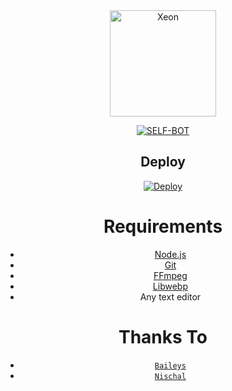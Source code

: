 <div align="center">
<img src="https://i.ibb.co/VC5Dk40/NishiV2.jpg?format=jpg&name=900x900" alt="Xeon" width="170" />

<p align="center">
<a href="##"><img title="SELF-BOT" src="https://img.shields.io/static/v1?label=Language&message=English&color=blue"></a>
</p>

## Deploy

[![Deploy](https://www.herokucdn.com/deploy/button.svg)](https://heroku.com/deploy?template=https://github.com/NischalRapiReddy/NishiBot-v3/)

# Requirements
* [Node.js](https://nodejs.org/en/)
* [Git](https://git-scm.com/downloads)
* [FFmpeg](https://github.com/BtbN/FFmpeg-Builds/releases/download/autobuild-2020-12-08-13-03/ffmpeg-n4.3.1-26-gca55240b8c-win64-gpl-4.3.zip)
* [Libwebp](https://developers.google.com/speed/webp/download)
* Any text editor

# Thanks To
* [`Baileys`](https://github.com/adiwajshing/Baileys)
* [`Nischal`](https://github.com/NischalRapiReddy/)
